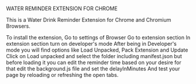 WATER REMINDER EXTENSION FOR CHROME

This is a Water Drink Reminder Extension for Chrome and Chromium Browsers.

To install the extension, 
Go to settings of Browser
Go to extension section
In extension section turn on developer's mode
After being in Developer's mode you will find options like Load Unpacked, Pack Extension and Update
Click on Load unpacked and select the folder including manifest.json but before loading it you can edit the reminder time based on your desire for that edit the background.js file and set the delayInMinutes
And test your page by reloading or refreshing the open tabs.
